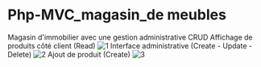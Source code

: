 # Php-MVC_magasin_de meubles
Magasin d'immobilier avec une gestion administrative CRUD
Affichage de produits côté client (Read)
![1](https://user-images.githubusercontent.com/67880193/114778869-694dad00-9d43-11eb-8e06-cf579e21c684.PNG)
Interface administrative (Create - Update - Delete)
![2](https://user-images.githubusercontent.com/67880193/114778873-6b177080-9d43-11eb-8cad-e115dfb2dfaa.PNG)
Ajout de produit (Create)
![3](https://user-images.githubusercontent.com/67880193/114778882-6ce13400-9d43-11eb-9d23-378f13159697.PNG)

